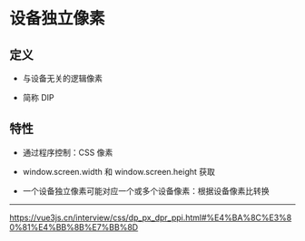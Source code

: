 # 设备独立像素

## 定义

- 与设备无关的逻辑像素

- 简称 DIP

## 特性

- 通过程序控制：CSS 像素

- window.screen.width 和 window.screen.height 获取

- 一个设备独立像素可能对应一个或多个设备像素：根据设备像素比转换

---

<https://vue3js.cn/interview/css/dp_px_dpr_ppi.html#%E4%BA%8C%E3%80%81%E4%BB%8B%E7%BB%8D>